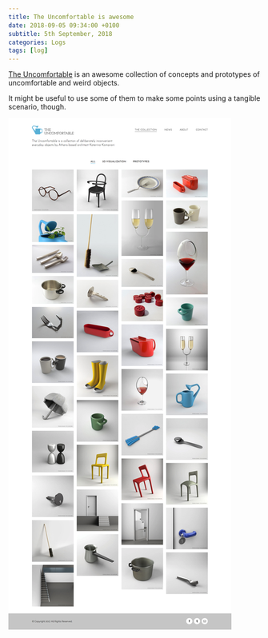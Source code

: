 ```yaml
---
title: The Uncomfortable is awesome
date: 2018-09-05 09:34:00 +0100
subtitle: 5th September, 2018
categories: Logs
tags: [log]
---
```


[The Uncomfortable](https://www.theuncomfortable.com/) is an awesome collection of concepts and prototypes of uncomfortable and weird objects.

It might be useful to use some of them to make some points using a tangible scenario, though.

![](../assets/log/n584_screencapture-theuncomfortable-2018-09-05-12_11_26.png)